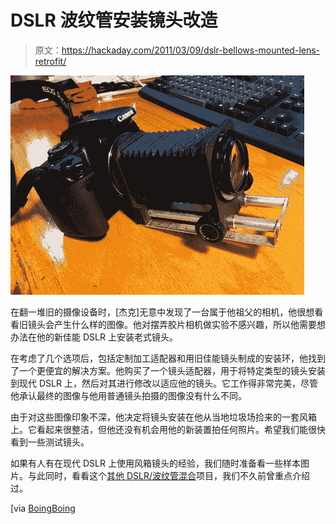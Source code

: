 # DSLR 波纹管安装镜头改造

> 原文：<https://hackaday.com/2011/03/09/dslr-bellows-mounted-lens-retrofit/>

![dslr_lens_retrofit](img/4e657b7c2af6e718432eb13632dbe67e.png "dslr_lens_retrofit")

在翻一堆旧的摄像设备时，[杰克]无意中发现了一台属于他祖父的相机，他很想看看旧镜头会产生什么样的图像。他对摆弄胶片相机做实验不感兴趣，所以他需要想办法在他的新佳能 DSLR 上安装老式镜头。

在考虑了几个选项后，包括定制加工适配器和用旧佳能镜头制成的安装环，他找到了一个更便宜的解决方案。他购买了一个镜头适配器，用于将特定类型的镜头安装到现代 DSLR 上，然后对其进行修改以适应他的镜头。它工作得非常完美，尽管他承认最终的图像与他用普通镜头拍摄的图像没有什么不同。

由于对这些图像印象不深，他决定将镜头安装在他从当地垃圾场捡来的一套风箱上。它看起来很整洁，但他还没有机会用他的新装置拍任何照片。希望我们能很快看到一些测试镜头。

如果有人有在现代 DSLR 上使用风箱镜头的经验，我们随时准备看一些样本图片。与此同时，看看这个[其他 DSLR/波纹管混合](http://hackaday.com/2011/02/11/bellows-camera-to-dslr/)项目，我们不久前曾重点介绍过。

[via [BoingBoing](http://www.boingboing.net/2011/03/08/hacking-an-old-lens.html)